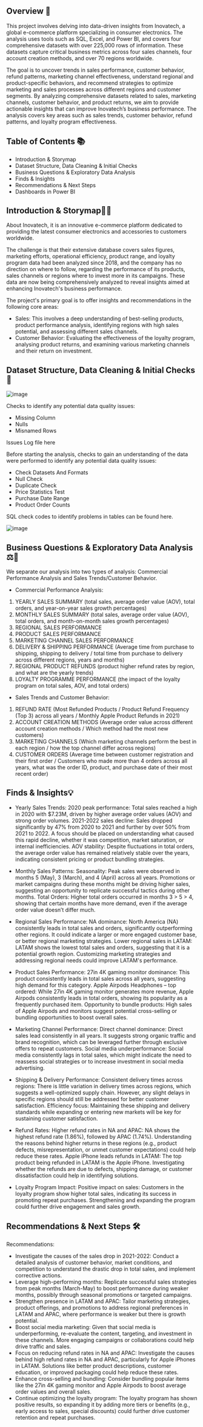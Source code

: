 ## Overview 📖

This project involves delving into data-driven insights from Inovatech, a global e-commerce platform specializing in consumer electronics. The analysis uses tools such as SQL, Excel, and Power BI, and covers four comprehensive datasets with over 225,000 rows of information. These datasets capture critical business metrics across four sales channels, four account creation methods, and over 70 regions worldwide.

The goal is to uncover trends in sales performance, customer behavior, refund patterns, marketing channel effectiveness, understand regional and product-specific behaviors, and recommend strategies to optimize marketing and sales processes across different regions and customer segments. By analyzing comprehensive datasets related to sales, marketing channels, customer behavior, and product returns, we aim to provide actionable insights that can improve Inovatech’s business performance. The analysis covers key areas such as sales trends, customer behavior, refund patterns, and loyalty program effectiveness.

## Table of Contents 📚

- Introduction & Storymap
- Dataset Structure, Data Cleaning & Initial Checks
- Business Questions & Exploratory Data Analysis
- Finds & Insights
- Recommendations & Next Steps
- Dashboards in Power BI

## Introduction & Storymap📝🔎

About Inovatech, it is an innovative e-commerce platform dedicated to providing the latest consumer electronics and accessories to customers worldwide. 

The challenge is that their extensive database covers sales figures, marketing efforts, operational efficiency, product range, and loyalty program data had been analyzed since 2018, and the company has no direction on where to follow, regarding the performance of its products, sales channels or regions where to invest more in its campaigns. These data are now being comprehensively analyzed to reveal insights aimed at enhancing Inovatech's business performance.

The project's primary goal is to offer insights and recommendations in the following core areas:
- Sales: This involves a deep understanding of best-selling products, product performance analysis, identifying regions with high sales potential, and assessing different sales channels.
- Customer Behavior: Evaluating the effectiveness of the loyalty program, analysing product returns, and examining various marketing channels and their return on investment.

## Dataset Structure, Data Cleaning & Initial Checks 📑

![image](https://github.com/user-attachments/assets/6b91e9fc-03e8-47f7-b31b-b79628ce7092)

Checks to identify any potential data quality issues:
- Missing Column
- Nulls
- Misnamed Rows

Issues Log file here

Before starting the analysis, checks to gain an understanding of the data were performed to identify any potential data quality issues:
- Check Datasets And Formats
- Null Check
- Duplicate Check
- Price Statistics Test
- Purchase Date Range
- Product Order Counts

SQL check codes to identify problems in tables can be found here.

![image](https://github.com/user-attachments/assets/1c43905c-8b08-4221-b075-589a55f211e8)


## Business Questions & Exploratory Data Analysis ⚖️🎯

We separate our analysis into two types of analysis: Commercial Performance Analysis and Sales Trends/Customer Behavior.

- Commercial Performance Analysis:
1. YEARLY SALES SUMMARY (total sales, average order value (AOV), total orders, and year-on-year sales growth percentages)
2. MONTHLY SALES SUMMARY (total sales, average order value (AOV), total orders, and month-on-month sales growth percentages)
3. REGIONAL SALES PERFORMANCE
4. PRODUCT SALES PERFORMANCE
5. MARKETING CHANNEL SALES PERFORMANCE
6. DELIVERY & SHIPPING PERFORMANCE (Average time from purchase to shipping, shipping to delivery / total time from purchase to delivery across different regions, years and months)
7. REGIONAL PRODUCT REFUNDS (product higher refund rates by region, and what are the yearly trends)
8. LOYALTY PROGRAMME PERFORMANCE (the impact of the loyalty program on total sales, AOV, and total orders)

- Sales Trends and Customer Behavior:
1. REFUND RATE (Most Refunded Products / Product Refund Frequency (Top 3) across all years / Monthly Apple Product Refunds in 2021)
2. ACCOUNT CREATION METHODS (Average order value across different account creation methods / Which method had the most new customers)
3. MARKETING CHANNELS (Which marketing channels perform the best in each region / how the top channel differ across regions)
4. CUSTOMER ORDERS (Average time between customer registration and their first order / Customers who made more than 4 orders across all years, what was the order ID, product, and purchase date of their most recent order)

## Finds & Insights💡

- Yearly Sales Trends:
2020 peak performance: Total sales reached a high in 2020 with $7.23M, driven by higher average order values (AOV) and strong order volumes.
2021-2022 sales decline: Sales dropped significantly by 47% from 2020 to 2021 and further by over 50% from 2021 to 2022. A focus should be placed on understanding what caused this rapid decline, whether it was competition, market saturation, or internal inefficiencies.
AOV stability: Despite fluctuations in total orders, the average order value has remained relatively stable over the years, indicating consistent pricing or product bundling strategies.

- Monthly Sales Patterns:
Seasonality: Peak sales were observed in months 5 (May), 3 (March), and 4 (April) across all years. Promotions or market campaigns during these months might be driving higher sales, suggesting an opportunity to replicate successful tactics during other months.
Total Orders: Higher total orders occurred in months 3 > 5 > 4, showing that certain months have more demand, even if the average order value doesn’t differ much.

- Regional Sales Performance:
NA dominance: North America (NA) consistently leads in total sales and orders, significantly outperforming other regions. It could indicate a larger or more engaged customer base, or better regional marketing strategies.
Lower regional sales in LATAM: LATAM shows the lowest total sales and orders, suggesting that it is a potential growth region. Customizing marketing strategies and addressing regional needs could improve LATAM's performance.

- Product Sales Performance:
27in 4K gaming monitor dominance: This product consistently leads in total sales across all years, suggesting high demand for this category.
Apple Airpods Headphones – top ordered: While 27in 4K gaming monitor generates more revenue, Apple Airpods consistently leads in total orders, showing its popularity as a frequently purchased item.
Opportunity to bundle products: High sales of Apple Airpods and monitors suggest potential cross-selling or bundling opportunities to boost overall sales.

- Marketing Channel Performance:
Direct channel dominance: Direct sales lead consistently in all years. It suggests strong organic traffic and brand recognition, which can be leveraged further through exclusive offers to repeat customers.
Social media underperformance: Social media consistently lags in total sales, which might indicate the need to reassess social strategies or to increase investment in social media advertising.

- Shipping & Delivery Performance:
Consistent delivery times across regions: There is little variation in delivery times across regions, which suggests a well-optimized supply chain. However, any slight delays in specific regions should still be addressed for better customer satisfaction.
Efficiency focus: Maintaining these shipping and delivery standards while expanding or entering new markets will be key for sustaining customer satisfaction.

- Refund Rates:
Higher refund rates in NA and APAC: NA shows the highest refund rate (1.86%), followed by APAC (1.74%). Understanding the reasons behind higher returns in these regions (e.g., product defects, misrepresentation, or unmet customer expectations) could help reduce these rates.
Apple iPhone leads refunds in LATAM: The top product being refunded in LATAM is the Apple iPhone. Investigating whether the refunds are due to defects, shipping damage, or customer dissatisfaction could help in identifying solutions.

- Loyalty Program Impact:
Positive impact on sales: Customers in the loyalty program show higher total sales, indicating its success in promoting repeat purchases. Strengthening and expanding the program could further drive engagement and sales growth.

## Recommendations & Next Steps 🛠️

Recommendations:

- Investigate the causes of the sales drop in 2021-2022: Conduct a detailed analysis of customer behavior, market conditions, and competition to understand the drastic drop in total sales, and implement corrective actions.
- Leverage high-performing months: Replicate successful sales strategies from peak months (March-May) to boost performance during weaker months, possibly through seasonal promotions or targeted campaigns.
- Strengthen presence in LATAM and APAC: Tailor marketing strategies, product offerings, and promotions to address regional preferences in LATAM and APAC, where performance is weaker but there is growth potential.
- Boost social media marketing: Given that social media is underperforming, re-evaluate the content, targeting, and investment in these channels. More engaging campaigns or collaborations could help drive traffic and sales.
- Focus on reducing refund rates in NA and APAC: Investigate the causes behind high refund rates in NA and APAC, particularly for Apple iPhones in LATAM. Solutions like better product descriptions, customer education, or improved packaging could help reduce these rates.
- Enhance cross-selling and bundling: Consider bundling popular items like the 27in 4K gaming monitor and Apple Airpods to boost average order values and overall sales.
- Continue optimizing the loyalty program: The loyalty program has shown positive results, so expanding it by adding more tiers or benefits (e.g., early access to sales, special discounts) could further drive customer retention and repeat purchases.

